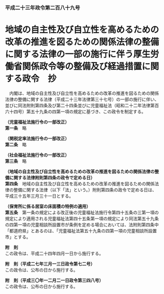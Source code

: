 ### 平成二十三年政令第二百八十九号  
# 地域の自主性及び自立性を高めるための改革の推進を図るための関係法律の整備に関する法律の一部の施行に伴う厚生労働省関係政令等の整備及び経過措置に関する政令　抄  
　内閣は、地域の自主性及び自立性を高めるための改革の推進を図るための関係法律の整備に関する法律（平成二十三年法律第三十七号）の一部の施行に伴い、並びに同法附則第四条及び第二十四条並びに児童福祉法（昭和二十二年法律第百六十四号）第五十九条の四第一項の規定に基づき、この政令を制定する。  
  
**（児童福祉法施行令の一部改正）**  
**第一条**　略  
  
**（関税定率法施行令の一部改正）**  
**第二条**　略  
  
**（社会福祉法施行令の一部改正）**  
**第三条**　略  
  
**（地域の自主性及び自立性を高めるための改革の推進を図るための関係法律の整備に関する法律附則第四条の政令で定める日）**  
**第四条**　地域の自主性及び自立性を高めるための改革の推進を図るための関係法律の整備に関する法律（以下「法」という。）附則第四条の政令で定める日は、平成三十五年三月三十一日とする。  
  
**（保育所に係る居室の床面積の特例の適用）**  
**第五条**　第一条の規定による改正後の児童福祉法施行令第四十五条の三第一項の規定により適用される児童福祉法第四十五条第一項の規定により同法第五十九条の四第一項の児童相談所設置市が条例を定める場合においては、法附則第四条中「都道府県」とあるのは、「児童福祉法第五十九条の四第一項の児童相談所設置市」とする。  
  
**附　則**  
この政令は、平成二十四年四月一日から施行する。  
  
**附　則（平成二七年三月一三日政令第七二号）**  
この政令は、公布の日から施行する。  
  
**附　則（平成三〇年一二月二一日政令第三四八号）**  
この政令は、公布の日から施行する。  
  
